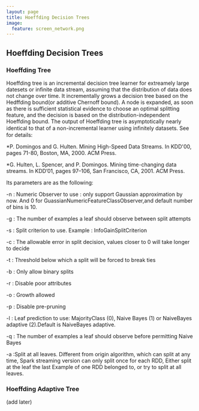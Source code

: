 ```yaml
---
layout: page
title: Hoeffding Decision Trees
image:
  feature: screen_network.png
---
```


## Hoeffding Decision Trees

### Hoeffding Tree

Hoeffding tree is an incremental decision tree learner for extreamely large datesets or infinite data stream, assuming that the distribution of data does not change over time. It incrementally grows a decision tree based on the Hedffding bound(or additive Chernoff bound). A node is expanded, as soon as there is sufficient statistical evidence to choose an optimal splitting feature, and the decision is based on the distribution-independent Hoeffding bound. The output of Hoeffding tree is asymptotically nearly identical to that of a non-incremental learner using inﬁnitely datasets. See for details:

*P. Domingos and G. Hulten. Mining High-Speed Data Streams. In KDD'00, pages 71-80, Boston, MA, 2000. ACM Press.

*G. Hulten, L. Spencer, and P. Domingos. Mining time-changing data streams. In KDD’01, pages 97–106, San Francisco, CA, 2001. ACM Press.



Its parameters are as the following:

-n : Numeric Observer to use : only support Gaussian approximation by now. And 0 for GuassianNumericFeatureClassObserver,and default number of bins is 10.

-g : The number of examples a leaf should observe between split attempts

-s : Split criterion to use. Example : InfoGainSplitCriterion

-c : The allowable error in split decision, values closer to 0 will take longer to decide

-t : Threshold below which a split will be forced to break ties

-b : Only allow binary splits

-r : Disable poor attributes

-o : Growth allowed

-p : Disable pre-pruning

-l : Leaf prediction to use: MajorityClass (0), Naive Bayes (1) or NaiveBayes adaptive (2).Default is NaiveBayes adaptive.

-q : The number of examples a leaf should observe before permitting Naive Bayes

-a :Split at all leaves. Different from origin algorithm, which can split at any time, Spark streaming version can only split once for each RDD, Either split at the leaf the last Example of one RDD belonged to, or try to split at all leaves.

### Hoeffding Adaptive Tree

(add later)



